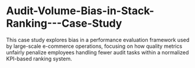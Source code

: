 # Audit-Volume-Bias-in-Stack-Ranking---Case-Study
This case study explores bias in a performance evaluation framework used by large-scale e-commerce operations, focusing on how quality metrics unfairly penalize employees handling fewer audit tasks within a normalized KPI-based ranking system.
